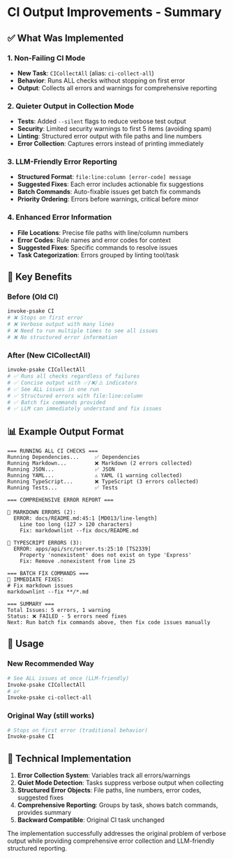 # CI Output Improvements - Summary

## ✅ What Was Implemented

### 1. **Non-Failing CI Mode**

- **New Task**: `CICollectAll` (alias: `ci-collect-all`)
- **Behavior**: Runs ALL checks without stopping on first error
- **Output**: Collects all errors and warnings for comprehensive reporting

### 2. **Quieter Output in Collection Mode**

- **Tests**: Added `--silent` flags to reduce verbose test output
- **Security**: Limited security warnings to first 5 items (avoiding spam)
- **Linting**: Structured error output with file paths and line numbers
- **Error Collection**: Captures errors instead of printing immediately

### 3. **LLM-Friendly Error Reporting**

- **Structured Format**: `file:line:column [error-code] message`
- **Suggested Fixes**: Each error includes actionable fix suggestions
- **Batch Commands**: Auto-fixable issues get batch fix commands
- **Priority Ordering**: Errors before warnings, critical before minor

### 4. **Enhanced Error Information**

- **File Locations**: Precise file paths with line/column numbers
- **Error Codes**: Rule names and error codes for context
- **Suggested Fixes**: Specific commands to resolve issues
- **Task Categorization**: Errors grouped by linting tool/task

## 🎯 Key Benefits

### Before (Old CI)

```bash
invoke-psake CI
# ❌ Stops on first error
# ❌ Verbose output with many lines
# ❌ Need to run multiple times to see all issues
# ❌ No structured error information
```

### After (New CICollectAll)

```bash
invoke-psake CICollectAll
# ✅ Runs all checks regardless of failures
# ✅ Concise output with ✅/❌/⚠️ indicators
# ✅ See ALL issues in one run
# ✅ Structured errors with file:line:column
# ✅ Batch fix commands provided
# ✅ LLM can immediately understand and fix issues
```

## 📊 Example Output Format

```text
=== RUNNING ALL CI CHECKS ===
Running Dependencies...     ✅ Dependencies
Running Markdown...         ❌ Markdown (2 errors collected)
Running JSON...             ✅ JSON
Running YAML...             ⚠️ YAML (1 warning collected)
Running TypeScript...       ❌ TypeScript (3 errors collected)
Running Tests...            ✅ Tests

=== COMPREHENSIVE ERROR REPORT ===

🔴 MARKDOWN ERRORS (2):
  ERROR: docs/README.md:45:1 [MD013/line-length]
    Line too long (127 > 120 characters)
    Fix: markdownlint --fix docs/README.md

🔴 TYPESCRIPT ERRORS (3):
  ERROR: apps/api/src/server.ts:25:10 [TS2339]
    Property 'nonexistent' does not exist on type 'Express'
    Fix: Remove .nonexistent from line 25

=== BATCH FIX COMMANDS ===
📝 IMMEDIATE FIXES:
# Fix markdown issues
markdownlint --fix **/*.md

=== SUMMARY ===
Total Issues: 5 errors, 1 warning
Status: ❌ FAILED - 5 errors need fixes
Next: Run batch fix commands above, then fix code issues manually
```

## 🚀 Usage

### New Recommended Way

```powershell
# See ALL issues at once (LLM-friendly)
Invoke-psake CICollectAll
# or
Invoke-psake ci-collect-all
```

### Original Way (still works)

```powershell
# Stops on first error (traditional behavior)
Invoke-psake CI
```

## 🔧 Technical Implementation

1. **Error Collection System**: Variables track all errors/warnings
2. **Quiet Mode Detection**: Tasks suppress verbose output when collecting
3. **Structured Error Objects**: File paths, line numbers, error codes, suggested fixes
4. **Comprehensive Reporting**: Groups by task, shows batch commands, provides summary
5. **Backward Compatible**: Original CI task unchanged

The implementation successfully addresses the original problem of verbose output while providing comprehensive error collection and LLM-friendly structured reporting.

